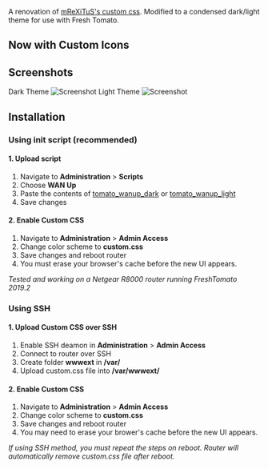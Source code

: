 A renovation of [mReXiTuS's custom css](https://github.com/mReXiTuS/tomato-design). 
Modified to a condensed dark/light theme for use with Fresh Tomato.

## Now with Custom Icons

## Screenshots
Dark Theme
![Screenshot](https://raw.githubusercontent.com/theredhood13/tomato-css-dark/master/Screenshot_dark.png)
Light Theme
![Screenshot](https://raw.githubusercontent.com/theredhood13/tomato-css-dark/master/Screenshot_light.png)

## Installation

### Using init script (recommended)

#### 1. Upload script
1. Navigate to __Administration__ > __Scripts__
2. Choose __WAN Up__
3. Paste the contents of [tomato_wanup_dark](https://github.com/theredhood13/tomato-css/blob/master/tomato_wanup_dark) or [tomato_wanup_light](https://github.com/theredhood13/tomato-css/blob/master/tomato_wanup_light)
4. Save changes

#### 2. Enable Custom CSS
1. Navigate to __Administration__ > __Admin Access__
2. Change color scheme to __custom.css__
3. Save changes and reboot router
4. You must erase your browser's cache before the new UI appears.

_Tested and working on a Netgear R8000 router running FreshTomato 2019.2_

### Using SSH

#### 1. Upload Custom CSS over SSH
1. Enable SSH deamon in __Administration__ > __Admin Access__
2. Connect to router over SSH
3. Create folder __wwwext__ in __/var/__
4. Upload custom.css file into __/var/wwwext/__

#### 2. Enable Custom CSS
1. Navigate to __Administration__ > __Admin Access__
2. Change color scheme to __custom.css__
3. Save changes and reboot router
4. You may need to erase your brower's cache before the new UI appears.

_If using SSH method, you must repeat the steps on reboot. Router will automatically remove custom.css file after reboot._

